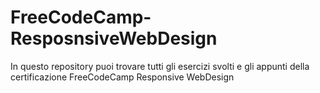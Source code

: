 # FreeCodeCamp-ResposnsiveWebDesign
In questo repository puoi trovare tutti gli esercizi svolti e gli appunti della certificazione FreeCodeCamp Responsive WebDesign
